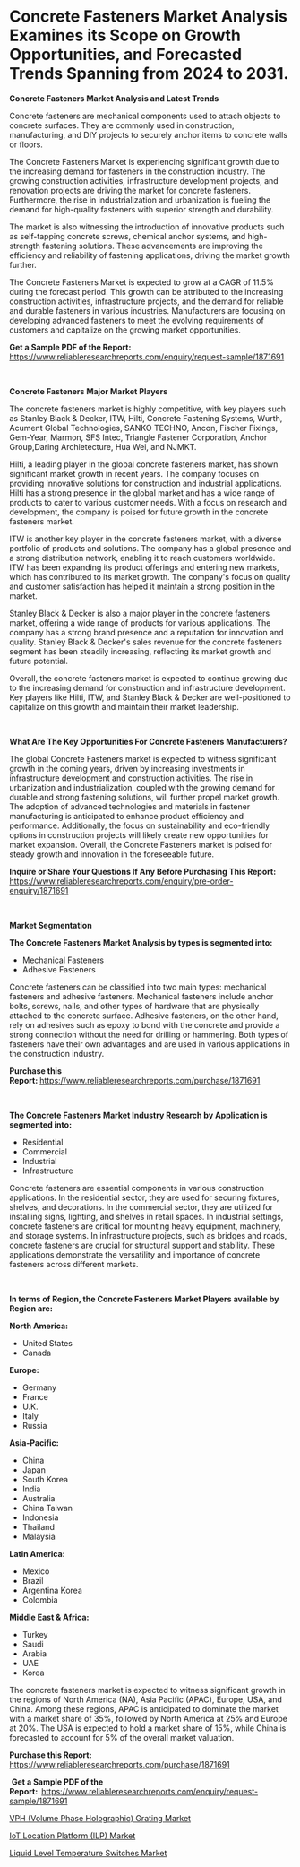 <p><h1>Concrete Fasteners Market Analysis Examines its Scope on Growth Opportunities, and Forecasted Trends Spanning from 2024 to 2031.</h1></p><p><strong>Concrete Fasteners Market Analysis and Latest Trends</strong></p>
<p><p>Concrete fasteners are mechanical components used to attach objects to concrete surfaces. They are commonly used in construction, manufacturing, and DIY projects to securely anchor items to concrete walls or floors.</p><p>The Concrete Fasteners Market is experiencing significant growth due to the increasing demand for fasteners in the construction industry. The growing construction activities, infrastructure development projects, and renovation projects are driving the market for concrete fasteners. Furthermore, the rise in industrialization and urbanization is fueling the demand for high-quality fasteners with superior strength and durability.</p><p>The market is also witnessing the introduction of innovative products such as self-tapping concrete screws, chemical anchor systems, and high-strength fastening solutions. These advancements are improving the efficiency and reliability of fastening applications, driving the market growth further.</p><p>The Concrete Fasteners Market is expected to grow at a CAGR of 11.5% during the forecast period. This growth can be attributed to the increasing construction activities, infrastructure projects, and the demand for reliable and durable fasteners in various industries. Manufacturers are focusing on developing advanced fasteners to meet the evolving requirements of customers and capitalize on the growing market opportunities.</p></p>
<p><strong>Get a Sample PDF of the Report:&nbsp;</strong> <a href="https://www.reliableresearchreports.com/enquiry/request-sample/1871691">https://www.reliableresearchreports.com/enquiry/request-sample/1871691</a></p>
<p>&nbsp;</p>
<p><strong>Concrete Fasteners Major Market Players</strong></p>
<p><p>The concrete fasteners market is highly competitive, with key players such as Stanley Black & Decker, ITW, Hilti, Concrete Fastening Systems, Wurth, Acument Global Technologies, SANKO TECHNO, Ancon, Fischer Fixings, Gem-Year, Marmon, SFS Intec, Triangle Fastener Corporation, Anchor Group,Daring Archietecture, Hua Wei, and NJMKT.</p><p>Hilti, a leading player in the global concrete fasteners market, has shown significant market growth in recent years. The company focuses on providing innovative solutions for construction and industrial applications. Hilti has a strong presence in the global market and has a wide range of products to cater to various customer needs. With a focus on research and development, the company is poised for future growth in the concrete fasteners market.</p><p>ITW is another key player in the concrete fasteners market, with a diverse portfolio of products and solutions. The company has a global presence and a strong distribution network, enabling it to reach customers worldwide. ITW has been expanding its product offerings and entering new markets, which has contributed to its market growth. The company's focus on quality and customer satisfaction has helped it maintain a strong position in the market.</p><p>Stanley Black & Decker is also a major player in the concrete fasteners market, offering a wide range of products for various applications. The company has a strong brand presence and a reputation for innovation and quality. Stanley Black & Decker's sales revenue for the concrete fasteners segment has been steadily increasing, reflecting its market growth and future potential.</p><p>Overall, the concrete fasteners market is expected to continue growing due to the increasing demand for construction and infrastructure development. Key players like Hilti, ITW, and Stanley Black & Decker are well-positioned to capitalize on this growth and maintain their market leadership.</p></p>
<p>&nbsp;</p>
<p><strong>What Are The Key Opportunities For Concrete Fasteners Manufacturers?</strong></p>
<p><p>The global Concrete Fasteners market is expected to witness significant growth in the coming years, driven by increasing investments in infrastructure development and construction activities. The rise in urbanization and industrialization, coupled with the growing demand for durable and strong fastening solutions, will further propel market growth. The adoption of advanced technologies and materials in fastener manufacturing is anticipated to enhance product efficiency and performance. Additionally, the focus on sustainability and eco-friendly options in construction projects will likely create new opportunities for market expansion. Overall, the Concrete Fasteners market is poised for steady growth and innovation in the foreseeable future.</p></p>
<p><strong>Inquire or Share Your Questions If Any Before Purchasing This Report:</strong> <a href="https://www.reliableresearchreports.com/enquiry/pre-order-enquiry/1871691">https://www.reliableresearchreports.com/enquiry/pre-order-enquiry/1871691</a></p>
<p>&nbsp;</p>
<p><strong>Market Segmentation</strong></p>
<p><strong>The Concrete Fasteners Market Analysis by types is segmented into:</strong></p>
<p><ul><li>Mechanical Fasteners</li><li>Adhesive Fasteners</li></ul></p>
<p><p>Concrete fasteners can be classified into two main types: mechanical fasteners and adhesive fasteners. Mechanical fasteners include anchor bolts, screws, nails, and other types of hardware that are physically attached to the concrete surface. Adhesive fasteners, on the other hand, rely on adhesives such as epoxy to bond with the concrete and provide a strong connection without the need for drilling or hammering. Both types of fasteners have their own advantages and are used in various applications in the construction industry.</p></p>
<p><strong>Purchase this Report:&nbsp;</strong><a href="https://www.reliableresearchreports.com/purchase/1871691">https://www.reliableresearchreports.com/purchase/1871691</a></p>
<p>&nbsp;</p>
<p><strong>The Concrete Fasteners Market Industry Research by Application is segmented into:</strong></p>
<p><ul><li>Residential</li><li>Commercial</li><li>Industrial</li><li>Infrastructure</li></ul></p>
<p><p>Concrete fasteners are essential components in various construction applications. In the residential sector, they are used for securing fixtures, shelves, and decorations. In the commercial sector, they are utilized for installing signs, lighting, and shelves in retail spaces. In industrial settings, concrete fasteners are critical for mounting heavy equipment, machinery, and storage systems. In infrastructure projects, such as bridges and roads, concrete fasteners are crucial for structural support and stability. These applications demonstrate the versatility and importance of concrete fasteners across different markets.</p></p>
<p>&nbsp;</p>
<p><strong>In terms of Region, the Concrete Fasteners Market Players available by Region are:</strong></p>
<p>
    <p> <strong> North America: </strong>
        <ul>
            <li>United States</li>
            <li>Canada</li>
        </ul>
        </p> 
    <p> <strong> Europe: </strong>
        <ul>
            <li>Germany</li>
            <li>France</li>
            <li>U.K.</li>
            <li>Italy</li>
            <li>Russia</li>
        </ul>
        </p> 
    <p> <strong> Asia-Pacific: </strong>
        <ul>
            <li>China</li>
            <li>Japan</li>
            <li>South Korea</li>
            <li>India</li>
            <li>Australia</li>
            <li>China Taiwan</li>
            <li>Indonesia</li>
            <li>Thailand</li>
            <li>Malaysia</li>
        </ul>
        </p> 
    <p> <strong> Latin America: </strong>
        <ul>
            <li>Mexico</li>
            <li>Brazil</li>
            <li>Argentina Korea</li>
            <li>Colombia</li>
        </ul>
        </p> 
    <p> <strong> Middle East & Africa: </strong>
        <ul>
            <li>Turkey</li>
            <li>Saudi</li>
            <li>Arabia</li>
            <li>UAE</li>
            <li>Korea</li>
        </ul>
    </p>
    </p>
<p><p>The concrete fasteners market is expected to witness significant growth in the regions of North America (NA), Asia Pacific (APAC), Europe, USA, and China. Among these regions, APAC is anticipated to dominate the market with a market share of 35%, followed by North America at 25% and Europe at 20%. The USA is expected to hold a market share of 15%, while China is forecasted to account for 5% of the overall market valuation.</p></p>
<p><strong>Purchase this Report: </strong><a href="https://www.reliableresearchreports.com/purchase/1871691">https://www.reliableresearchreports.com/purchase/1871691</a></p>
<p>&nbsp;<strong>Get a Sample PDF of the Report:&nbsp;&nbsp;</strong><a href="https://www.reliableresearchreports.com/enquiry/request-sample/1871691">https://www.reliableresearchreports.com/enquiry/request-sample/1871691</a></p>
<p><strong></strong></p>
<p><p><a href="https://view.publitas.com/reportprime-1/vph-volume-phase-holographic-grating-market-research-report-unlocks-analysis-on-the-market-financial-status-market-size-and-market-revenue-upto-2030/">VPH (Volume Phase Holographic) Grating Market</a></p><p><a href="https://view.publitas.com/reportprime-1/iot-location-platform-ilp-market-size-furnishes-valuable-information-encompassing-market-share-market-trends-and-projections-spanning-from-2023-to-2030/">IoT Location Platform (ILP) Market</a></p><p><a href="https://view.publitas.com/reportprime-1/liquid-level-temperature-switches-market-dynamics-2023-2030-also-about-its-market-trends-projections-and-opportunities/">Liquid Level Temperature Switches Market</a></p></p>